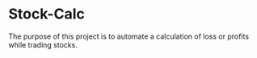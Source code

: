 # Stock-Calc
The purpose of this project is to automate a calculation of loss or profits while trading stocks.
